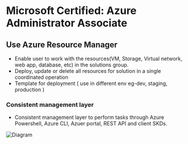# Microsoft Certified: Azure Administrator Associate

## Use Azure Resource Manager

 - Enable user to work with the resources(VM, Storage, Virtual network, web app, database, etc) in the solutions group.
 - Deploy, update or delete all resources for solution in a single coordinated operation
 - Template for deployment ( use in different env eg-dev, staging, production )

### Consistent management layer

 - Consistent management layer to perform tasks through Azure Powershell, Azure CLI, Azuer portal, REST API and client SKDs.

![Diagram]([http://url/to/img.png](https://learn.microsoft.com/en-us/training/wwl-azure/use-azure-resource-manager/media/resource-manager-016a1bac.png))

